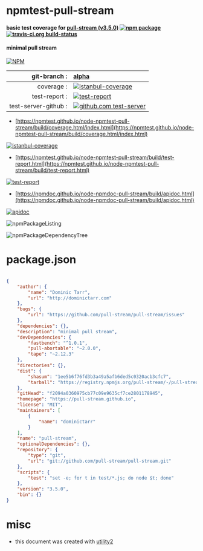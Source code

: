 # npmtest-pull-stream

#### basic test coverage for  [pull-stream (v3.5.0)](https://pull-stream.github.io)  [![npm package](https://img.shields.io/npm/v/npmtest-pull-stream.svg?style=flat-square)](https://www.npmjs.org/package/npmtest-pull-stream) [![travis-ci.org build-status](https://api.travis-ci.org/npmtest/node-npmtest-pull-stream.svg)](https://travis-ci.org/npmtest/node-npmtest-pull-stream)

#### minimal pull stream

[![NPM](https://nodei.co/npm/pull-stream.png?downloads=true&downloadRank=true&stars=true)](https://www.npmjs.com/package/pull-stream)

| git-branch : | [alpha](https://github.com/npmtest/node-npmtest-pull-stream/tree/alpha)|
|--:|:--|
| coverage : | [![istanbul-coverage](https://npmtest.github.io/node-npmtest-pull-stream/build/coverage.badge.svg)](https://npmtest.github.io/node-npmtest-pull-stream/build/coverage.html/index.html)|
| test-report : | [![test-report](https://npmtest.github.io/node-npmtest-pull-stream/build/test-report.badge.svg)](https://npmtest.github.io/node-npmtest-pull-stream/build/test-report.html)|
| test-server-github : | [![github.com test-server](https://npmtest.github.io/node-npmtest-pull-stream/GitHub-Mark-32px.png)](https://npmtest.github.io/node-npmtest-pull-stream/build/app/index.html) | | build-artifacts : | [![build-artifacts](https://npmtest.github.io/node-npmtest-pull-stream/glyphicons_144_folder_open.png)](https://github.com/npmtest/node-npmtest-pull-stream/tree/gh-pages/build)|

- [https://npmtest.github.io/node-npmtest-pull-stream/build/coverage.html/index.html](https://npmtest.github.io/node-npmtest-pull-stream/build/coverage.html/index.html)

[![istanbul-coverage](https://npmtest.github.io/node-npmtest-pull-stream/build/screenCapture.buildCi.browser.%252Ftmp%252Fbuild%252Fcoverage.lib.html.png)](https://npmtest.github.io/node-npmtest-pull-stream/build/coverage.html/index.html)

- [https://npmtest.github.io/node-npmtest-pull-stream/build/test-report.html](https://npmtest.github.io/node-npmtest-pull-stream/build/test-report.html)

[![test-report](https://npmtest.github.io/node-npmtest-pull-stream/build/screenCapture.buildCi.browser.%252Ftmp%252Fbuild%252Ftest-report.html.png)](https://npmtest.github.io/node-npmtest-pull-stream/build/test-report.html)

- [https://npmdoc.github.io/node-npmdoc-pull-stream/build/apidoc.html](https://npmdoc.github.io/node-npmdoc-pull-stream/build/apidoc.html)

[![apidoc](https://npmdoc.github.io/node-npmdoc-pull-stream/build/screenCapture.buildCi.browser.%252Ftmp%252Fbuild%252Fapidoc.html.png)](https://npmdoc.github.io/node-npmdoc-pull-stream/build/apidoc.html)

![npmPackageListing](https://npmtest.github.io/node-npmtest-pull-stream/build/screenCapture.npmPackageListing.svg)

![npmPackageDependencyTree](https://npmtest.github.io/node-npmtest-pull-stream/build/screenCapture.npmPackageDependencyTree.svg)



# package.json

```json

{
    "author": {
        "name": "Dominic Tarr",
        "url": "http://dominictarr.com"
    },
    "bugs": {
        "url": "https://github.com/pull-stream/pull-stream/issues"
    },
    "dependencies": {},
    "description": "minimal pull stream",
    "devDependencies": {
        "fastbench": "^1.0.1",
        "pull-abortable": "~2.0.0",
        "tape": "~2.12.3"
    },
    "directories": {},
    "dist": {
        "shasum": "1ee5b6f76fd3b3a49a5afb6ded5c0320acb3cfc7",
        "tarball": "https://registry.npmjs.org/pull-stream/-/pull-stream-3.5.0.tgz"
    },
    "gitHead": "f2094a0360975cb77c09e9635cf7ce2801178945",
    "homepage": "https://pull-stream.github.io",
    "license": "MIT",
    "maintainers": [
        {
            "name": "dominictarr"
        }
    ],
    "name": "pull-stream",
    "optionalDependencies": {},
    "repository": {
        "type": "git",
        "url": "git://github.com/pull-stream/pull-stream.git"
    },
    "scripts": {
        "test": "set -e; for t in test/*.js; do node $t; done"
    },
    "version": "3.5.0",
    "bin": {}
}
```



# misc
- this document was created with [utility2](https://github.com/kaizhu256/node-utility2)
